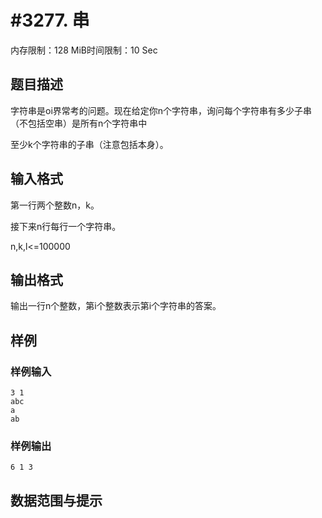 # #3277. 串

内存限制：128 MiB时间限制：10 Sec

## 题目描述

字符串是oi界常考的问题。现在给定你n个字符串，询问每个字符串有多少子串（不包括空串）是所有n个字符串中

至少k个字符串的子串（注意包括本身）。

## 输入格式

第一行两个整数n，k。

接下来n行每行一个字符串。

n,k,l<=100000

## 输出格式

输出一行n个整数，第i个整数表示第i个字符串的答案。

## 样例

### 样例输入

    
    3 1
    abc
    a
    ab
    
    

### 样例输出

    
    6 1 3
    
    

## 数据范围与提示

